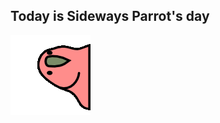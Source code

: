 <h2>Today is Sideways Parrot's day</h2><img src="https://raw.githubusercontent.com/jmhobbs/cultofthepartyparrot.com/master/parrots/hd/sidewaysparrot.gif" />